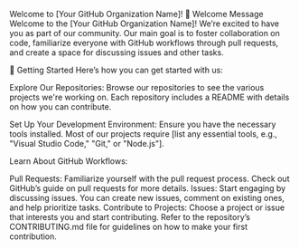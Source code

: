 Welcome to [Your GitHub Organization Name]!
🎉 Welcome Message
Welcome to the [Your GitHub Organization Name]! We’re excited to have you as part of our community. Our main goal is to foster collaboration on code, familiarize everyone with GitHub workflows through pull requests, and create a space for discussing issues and other tasks.

🚀 Getting Started
Here’s how you can get started with us:

Explore Our Repositories: Browse our repositories to see the various projects we're working on. Each repository includes a README with details on how you can contribute.

Set Up Your Development Environment: Ensure you have the necessary tools installed. Most of our projects require [list any essential tools, e.g., "Visual Studio Code," "Git," or "Node.js"].

Learn About GitHub Workflows:

Pull Requests: Familiarize yourself with the pull request process. Check out GitHub’s guide on pull requests for more details.
Issues: Start engaging by discussing issues. You can create new issues, comment on existing ones, and help prioritize tasks.
Contribute to Projects: Choose a project or issue that interests you and start contributing. Refer to the repository’s CONTRIBUTING.md file for guidelines on how to make your first contribution.
